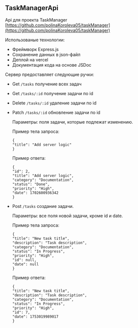 ## TaskManagerApi

Api для проекта TaskManager [https://github.com/polinaKoroleva05/taskManager](https://github.com/polinaKoroleva05/taskManager)

Использованые технологии:

-   Фреймворк Express.js
-   Сохранение данных в json-файл
-   Деплой на vercel
-   Документация кода на основе JSDoc

Сервер предоставляет следующие ручки:

-   Get `/tasks` получение всех задач
-   Get `/tasks/:id` получение задачи по id
-   Delete `/tasks/:id` удаление задачи по id
-   Patch `/tasks/:id` обновление задачи по id

    Параметры: поля задачи, которые подлежат изменению.
    
    Пример тела запроса:
    
    ```
    {
    "title": "Add server logic"
    }
    ```
    
    Пример ответа:
    
    ```
    {
    "id": 2,
    "title": "Add server logic",
    "category": "Documentation",
    "status": "Done",
    "priority": "High",
    "date": 1702600936342
    }
    ```
    
-   Post `/tasks` создание задачи.

    Параметры: все поля новой задачи, кроме id и date.
    
    Пример тела запроса:
    
    ```
    {
    "title": "New task title",
    "description": "Task description",
    "category": "Documentation",
    "status": "In Progress",
    "priority": "High",
    "id": null,
    "date": null
    }
    ```

    Пример ответа: 
    ```
    {
    "title": "New task title",
    "description": "Task description",
    "category": "Documentation",
    "status": "In Progress",
    "priority": "High",
    "id": 7,
    "date": 1753019989017
    }
    ```
